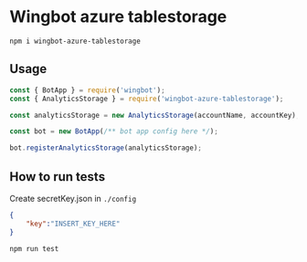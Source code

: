 # Wingbot azure tablestorage

```
npm i wingbot-azure-tablestorage
```

## Usage

```javascript
const { BotApp } = require('wingbot');
const { AnalyticsStorage } = require('wingbot-azure-tablestorage');

const analyticsStorage = new AnalyticsStorage(accountName, accountKey);

const bot = new BotApp(/** bot app config here */);

bot.registerAnalyticsStorage(analyticsStorage);
```

## How to run tests
Create secretKey.json in `./config`

```json
{
    "key":"INSERT_KEY_HERE"
}
```
```
npm run test
```
